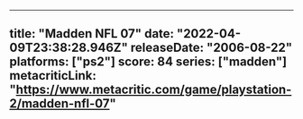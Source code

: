 
---
title: "Madden NFL 07"
date: "2022-04-09T23:38:28.946Z"
releaseDate: "2006-08-22"
platforms: ["ps2"]
score: 84
series: ["madden"]
metacriticLink: "https://www.metacritic.com/game/playstation-2/madden-nfl-07"
---
